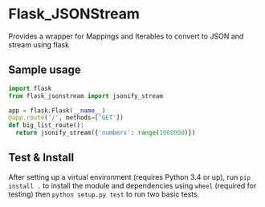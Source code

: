 # Flask_JSONStream

Provides a wrapper for Mappings and Iterables to convert to JSON and stream using flask

## Sample usage
```python
import flask
from flask_jsonstream import jsonify_stream

app = flask.Flask(__name__)
@app.route('/', methods=['GET'])
def big_list_route():
  return jsonify_stream({'numbers': range(1000000)})
```

## Test & Install


After setting up a virtual environment (requires Python 3.4 or up), run `pip install .` to install the module and dependencies using `wheel` (required for testing) then `python setup.py test` to run two basic tests.